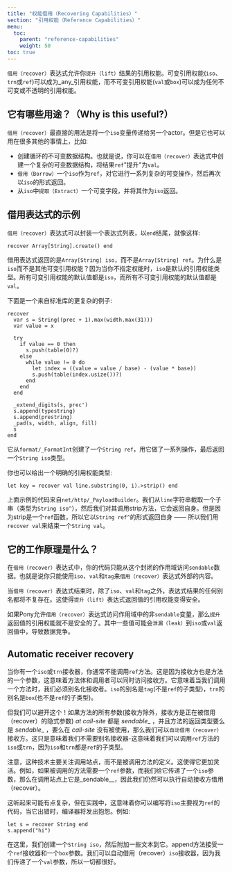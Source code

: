 ```yaml
---
title: "权能借用（Recovering Capabilities）"
section: "引用权能（Reference Capabilities）"
menu:
  toc:
    parent: "reference-capabilities"
    weight: 50
toc: true
---
```


<!-- A `recover` expression lets you "lift" the reference capability of the result. A mutable reference capability (`iso`, `trn`, or `ref`) can become _any_ reference capability, and an immutable reference capability (`val` or `box`) can become any immutable or opaque reference capability. -->
`借用（recover）`表达式允许你`提升（lift）`结果的引用权能。可变引用权能(`iso`、`trn`或`ref`)可以成为_any_引用权能，而不可变引用权能(`val`或`box`)可以成为任何不可变或不透明的引用权能。

<!-- ## Why is this useful? -->
## 它有哪些用途？（Why is this useful?）

<!-- This most straightforward use of `recover` is to get an `iso` that you can pass to another actor. But it can be used for many other things as well, such as: -->
`借用（recover）`最直接的用法是将一个`iso`变量传递给另一个actor。但是它也可以用在很多其他的事情上，比如:

<!-- * Creating a cyclic immutable data structure. That is, you can create a complex mutable data structure inside a `recover` expression, "lift" the resulting `ref` to a `val`. -->
<!-- * "Borrow" an `iso` as a `ref`, do a series of complex mutable operations on it, and return it as an `iso` again. -->
<!-- * "Extract" a mutable field from an `iso` and return it as an `iso`. -->
* 创建循环的不可变数据结构。也就是说，你可以在`借用（recover）`表达式中创建一个复杂的可变数据结构，将结果`ref`"提升"为`val`。
* `借用（Borrow）`一个`iso`作为`ref`，对它进行一系列复杂的可变操作，然后再次以`iso`的形式返回。
* 从`iso`中`提取（Extract）`一个可变字段，并将其作为`iso`返回。

<!-- ## What does this look like? -->
## 借用表达式的示例

<!-- The `recover` expression wraps a list of expressions and is terminated by an `end`, like this: -->
`借用（recover）`表达式可以封装一个表达式列表，以`end`结尾，就像这样:

```pony
recover Array[String].create() end
```

<!-- This expression returns an `Array[String] iso`, instead of the usual `Array[String] ref` you would get. The reason it is `iso` and not any of the other mutable reference capabilities is because there is a default reference capability when you don't specify one. The default for any mutable reference capability is `iso` and the default for any immutable reference capability is `val`. -->
借用表达式返回的是`Array[String] iso`，而不是`Array[String] ref`。为什么是`iso`而不是其他可变引用权能？因为当你不指定权能时，`iso`是默认的引用权能类型。所有可变引用权能的默认值都是`iso`，而所有不可变引用权能的默认值都是`val`。

<!-- Here's a more complicated example from the standard library: -->
下面是一个来自标准库的更复杂的例子:

```pony
recover
  var s = String((prec + 1).max(width.max(31)))
  var value = x

  try
    if value == 0 then
      s.push(table(0)?)
    else
      while value != 0 do
        let index = ((value = value / base) - (value * base))
        s.push(table(index.usize())?)
      end
    end
  end

  _extend_digits(s, prec')
  s.append(typestring)
  s.append(prestring)
  _pad(s, width, align, fill)
  s
end
```

<!-- That's from `format/_FormatInt`. It creates a `String ref`, does a bunch of stuff with it, and finally returns it as a `String iso`. -->
它从`format/_FormatInt`创建了一个`String ref`，用它做了一系列操作，最后返回一个`String iso`类型。

<!-- You can also give an explicit reference capability: -->
你也可以给出一个明确的引用权能类型:

```pony
let key = recover val line.substring(0, i).>strip() end
```

<!-- That's from `net/http/_PayloadBuilder`. We get a substring of `line`, which is a `String iso^`, then we call strip on it, which returns itself. But since strip is a `ref` function, it returns itself as a `String ref^` - so we use a `recover val` to end up with a `String val`. -->
上面示例的代码来自`net/http/_PayloadBuilder`。我们从`line`字符串截取一个子串（类型为`String iso^`），然后我们对其调用strip方法，它会返回自身。但是因为strip是一个`ref`函数，所以它以`String ref^`的形式返回自身 —— 所以我们用`recover val`来结束一个`String val`。

<!-- ## How does this work? -->
## 它的工作原理是什么？

<!-- Inside the `recover` expression, your code only has access to __sendable__ values from the enclosing lexical scope. In other words, you can only use `iso`, `val` and `tag` things from outside the `recover` expression. -->
在`借用（recover）`表达式中，你的代码只能从这个封闭的作用域访问`sendable`数据。也就是说你只能使用`iso`、`val`和`tag`来`借用（recover）`表达式外部的内容。

<!-- This means that when the `recover` expression finishes, any aliases to the result of the expression other than `iso`, `val` and `tag` ones won't exist anymore. That makes it safe to "lift" the reference capability of the result of the expression. -->
当`借用（recover）`表达式结束时，除了`iso`、`val`和`tag`之外，表达式结果的任何别名都将不复存在。这使得`提升（lift）`表达式返回值的引用权能变得安全。

<!-- If the `recover` expression could access __non-sendable__ values from the enclosing lexical scope, "lifting" the reference capability of the result wouldn't be safe. Some of those values could "leak" into an `iso` or `val` result, and result in data races. -->
如果Pony允许`借用（recover）`表达式访问作用域中的非`sendable`变量，那么`提升`返回值的引用权能就不是安全的了。其中一些值可能会`泄漏（leak）`到`iso`或`val`返回值中，导致数据竞争。

## Automatic receiver recovery

<!-- When you have an `iso` or `trn` receiver, you normally can't call `ref` methods on it. That's because the receiver is also an argument to a method, which means both the method body and the caller have access to the receiver at the same time. And _that_ means we have to alias the receiver when we call a method on it. The alias of an `iso` is a `tag` (which isn't a subtype of `ref`) and the alias of a `trn` is a `box` (also not a subtype of `ref`). -->
当你有一个`iso`或`trn`接收器，你通常不能调用`ref`方法。这是因为接收方也是方法的一个参数，这意味着方法体和调用者可以同时访问接收方。它意味着当我们调用一个方法时，我们必须别名化接收者。`iso`的别名是`tag`(不是`ref`的子类型)，`trn`的别名是`box`(也不是`ref`的子类型)。

<!-- But we can get around this! If all the arguments to the method (other than the receiver, which is the implicit argument being recovered) _at the call-site_ are __sendable__, and the return type of the method is either __sendable__ or isn't used _at the call-site_, then we can "automatically recover" the receiver. That just means we don't have to alias the receiver - and _that_ means we can call `ref` methods on an `iso` or `trn`, since `iso` and `trn` are both subtypes of `ref`. -->
但我们可以避开这个！如果方法的所有参数(接收方除外，接收方是正在被借用（recover）的隐式参数) _at call-site_ 都是 _sendable__ ，并且方法的返回类型要么是 _sendable__ ，要么在 _call-site_ 没有被使用，那么我们可以`自动借用（recover）`接收方。这只是意味着我们不需要别名接收器-这意味着我们可以调用`ref`方法的`iso`或`trn`，因为`iso`和`trn`都是`ref`的子类型。

<!-- Notice that this technique looks mostly at the call-site, rather than at the definition of the method being called. That makes it more flexible. For example, if the method being called wants a `ref` argument, and we pass it an `iso` argument, that's __sendable__ at the call-site, so we can still do automatic receiver recovery. -->
注意，这种技术主要关注调用站点，而不是被调用方法的定义。这使得它更加灵活。例如，如果被调用的方法需要一个`ref`参数，而我们给它传递了一个`iso`参数，那么在调用站点上它是_sendable__，因此我们仍然可以执行自动接收方借用（recover）。

<!-- This may sound a little complicated, but in practice, it means you can write code that treats an `iso` mostly like a `ref`, and the compiler will complain when it's wrong. For example: -->
这听起来可能有点复杂，但在实践中，这意味着你可以编写将`iso`主要视为`ref`的代码，当它出错时，编译器将发出抱怨。例如:

```pony
let s = recover String end
s.append("hi")
```

<!-- Here, we create a `String iso` and then append some text to it. The append method takes a `ref` receiver and a `box` parameter. We can automatically recover the `iso` receiver since we pass a `val` parameter, so everything is fine. -->
在这里，我们创建一个`String iso`，然后附加一些文本到它。append方法接受一个`ref`接收器和一个`box`参数。我们可以自动借用（recover）`iso`接收器，因为我们传递了一个`val`参数，所以一切都很好。
